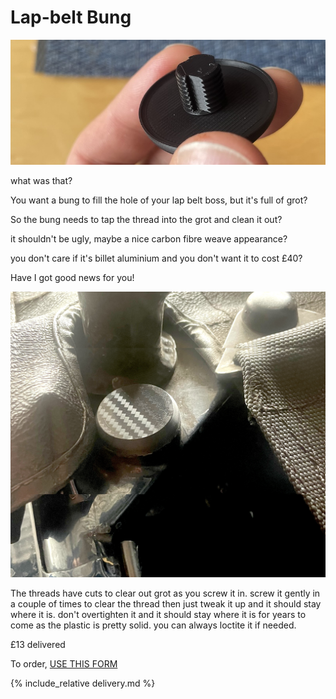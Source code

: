 # Lap-belt Bung
![lapbelt-bung](img/lapbelt-bung.jpg)

what was that? 

You want a bung to fill the hole of your lap belt boss, but it's full of grot?

So the bung needs to tap the thread into the grot and clean it out?

it shouldn't be ugly, maybe a nice carbon fibre weave appearance?

you don't care if it's billet aluminium and you don't want it to cost £40?

Have I got good news for you!

![cap-carbon](img/cap-carbon.jpg)

The threads have cuts to clear out grot as you screw it in. 
screw it gently in a couple of times to clear the thread then just tweak it up and it should stay where it is. don't overtighten it and it should stay where it is for years to come as the plastic is pretty solid. you can always loctite it if needed. 

£13 delivered

To order,  [USE THIS FORM](https://forms.gle/DpTGsNrgPXGaVSZi8)

{% include_relative delivery.md %}
